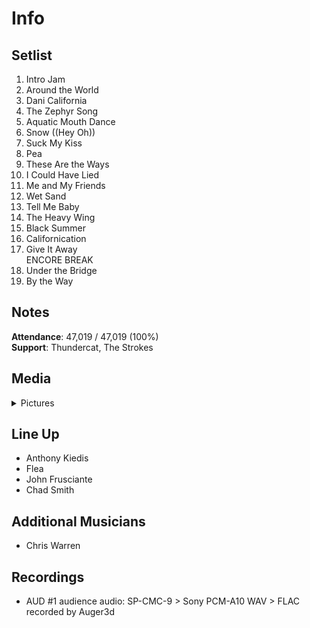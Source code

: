 # Info

## Setlist

1. Intro Jam
2. Around the World
3. Dani California
4. The Zephyr Song
5. Aquatic Mouth Dance
6. Snow ((Hey Oh))
7. Suck My Kiss
8. Pea
9. These Are the Ways
10. I Could Have Lied
11. Me and My Friends
12. Wet Sand
13. Tell Me Baby
14. The Heavy Wing
15. Black Summer
16. Californication
17. Give It Away
<br> ENCORE BREAK
18. Under the Bridge
19. By the Way

## Notes

**Attendance**: 47,019 / 47,019 (100%)
<br>
**Support**: Thundercat, The Strokes

## Media 

<details>
  <summary>Pictures</summary>
  <!--<img alt="Setlist" title="Setlist" src="_.jpg" height="200" />-->
</details>

## Line Up

* Anthony Kiedis
* Flea
* John Frusciante
* Chad Smith

## Additional Musicians

* Chris Warren

## Recordings

* AUD #1 audience audio: SP-CMC-9 > Sony PCM-A10 WAV > FLAC recorded by Auger3d
